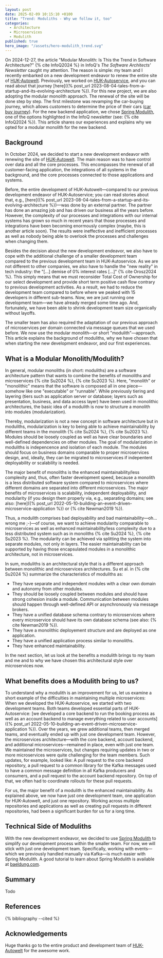 ```yaml
---
layout: post
date: 2025-02-09 10:15:10 +0100
title: "Trend: Moduliths - Why we follow it, too"
categories:
  - Architecture
  - Microservices
  - Modulith
published: true
hero_image: "/assets/hero-modulith_trend.svg"
---
```

On 2024-12-27, the article "Modular Monolith: Is This the Trend in Software Architecture?" {% cite InfoQ2024 %} in InfoQ's *The Software Architects' Newsletter* caught my attention.
The reason is simple: my team and I recently embarked on a new development endeavor to renew the entire site of [HUK-Autowelt](https://www.huk-autowelt.de).
Previously, we worked on [HUK-Autoservice](https://www.huk-autoservice.de), and you can read about that journey [here]({% post_url 2023-08-04-tales-from-a-startup-and-its-evolving-architecture %}). For this new project, we are also adopting the modular monolith approach.
The renewal of the site will be done step by step.
The first milestone was revamping the car-buying journey, which allows customers to determine the price of their cars ([car buy journey](https://bewertung.huk-autowelt.de)).
For the new backend application, we chose [Spring Modulith](https://spring.io/projects/spring-modulith), one of the options highlighted in the InfoQ newsletter (see: {% cite InfoQ2024 %}). 
This article shares our experiences and explains why we opted for a modular monolith for the new backend.

## Background

In October 2024, we decided to start a new development endeavor with renewing the site of [HUK-Autowelt](https://www.huk-autowelt.de).
The main reason was to have control over data and all the core processes.
This encompasses the renewal of all customer-facing application, the integrations of all systems in the background, and the core processes connected to those applications and systems.

Before, the entire development of HUK-Autowelt—compared to our previous development endeavor of HUK-Autoservice; you can read stories about that, e.g., [here]({% post_url 2023-08-04-tales-from-a-startup-and-its-evolving-architecture %})—was done by an external partner.
The partner has done an amazing job and has driven our business all the years before.
However, the complexity of our processes and integrations with our internal systems has grown so much in recent years that those processes and integrations have been becoming enormously complex (maybe, this is another article soon).
The results were ineffective and inefficient processes as well as nobody being able to overlook the processes and challenges when changing them.

Besides the decision about the new development endeavor, we also have to cope with the additional challenge of a smaller development team compared to the previous development team in HUK-Autoservice.
As we are not different to other companies, we also have to handle the "new reality" in tech industry: the "[...] demise of 0% interest rates [...]" {% cite Orosz2024 %}.
This simply means that we must reconsider Total Cost of Ownership for our select development and provide short term positive cash flow contrary to previous development activities.
As a result, we had to reduce the development team compared to before where we peaked with 15 developers in different sub-teams.
Now, we are just running one development team—we have already merged some time ago.
And, fortunately, we have been able to shrink development team size organically without layoffs.

The smaller team has also required the adaptation of our previous approach of microservices per domain connected via message queues that we used before.
We now use the modular monolith—or short "modulith"—approach.
This article explains the background of moduliths, why we have chosen that when starting the new development endeavor, and our first experiences.

## What is a Modular Monolith/Modulith?

In general, modular monoliths (in short: moduliths) are a software architecture pattern that wants to combine the benefits of monoliths and microservices {% cite Su2024 %}, {% cite Su2023 %}.
Here, "monolith" or "monolithic" means that the software is composed all in one piece—somehow like one "executable" or "runnable".
While previously tiering and layering (tiers such as application server or database; layers such as presentation, business, and data access layer) have been used in monolithic architectures, the basic idea of a modulith is now to structure a monolith into modules (modularization).

Thereby, modularization is not a new concept in software architecture but in moduliths, modularization is key to being able to achieve maintainability by different teams in the monolith {% cite Su2024 %}, {% cite Su2023 %}.
Modules should be loosely coupled as well as have clear boundaries and well-defined dependencies on other modules.
The goal of modularization in moduliths is indepencence and isolation of each module.
The modules should focus on business domains comparable to proper microservices design, and, ideally, they can be migrated to microservices if indepentent deployability or scalability is needed.

The major benefit of monoliths is the enhanced maintainability/less complexity and, thus, often faster development speed, because a monolith is a less distributed software system compared to microservices where different domains are separated into different microservices.
The major benefits of microservices is scalability, independent deployability, and modularity (if you design them properly via, e.g., separating domains; see also: [here]({% post_url 2022-05-10-building-an-event-driven-microservice-application %}) or {% cite Newman2019 %}).

Thus, a modulith comprises bad deployability and bad maintainability—oh... wrong me ;-)—of course, we want to achieve modularity comparable to microservices as well as enhanced maintainability/less complexity due to a less distributed system such as in monoliths {% cite Su2024 %}, {% cite Su2023 %}.
The modularity can be achieved via splitting the system into separate modules, not only in layers.
The easier maintainability can be supported by having those encapsulated modules in a monolithic architecture, not in microservices.

In sum, moduliths is an architectural style that is a different approach between monolithic and microservices architectures.
Su et al. in {% cite Su2024 %} summarize the characteristics of moduliths as:
 * They have separate and independent modules with a clear own domain and autonomy from other modules.
 * They should be loosely coupled between modules and should have strong cohesion inside a module. Communication between modules should happen through well-defined API or asynchronously via message brokers.
 * They have a unified database schema contrary to microservices where every microservice should have its own database schema (see also: {% cite Newman2019 %}).
 * They have a monolithic deployement structure and are deployed as one application.
 * They have a unified application process similar to monoliths.
 * They have enhanced maintainability.

In the next section, let us look at the benefits a modulith brings to my team and me and to why we have chosen this architectural style over microservices now.

## What benefits does a Modulith bring to us?

To understand why a modulith is an improvement for us, let us examine a short example of the difficulties in maintaining multiple microservices:
When we developed the HUK-Autoservice, we started with two development teams.
Both teams developed essential parts of HUK-Autoservice: [we developed a core backend to run the booking process as well as an account backend to manage everything related to user accounts]({% post_url 2022-05-10-building-an-event-driven-microservice-application %}).
Over the years, we grew additional teams, then merged teams, and eventually ended up with just one development team.
However, the microservices architecture—with the core backend, account backend, and additional microservices—remained in place, even with just one team.
We maintained the microservices, but changes requiring updates in two or more microservices were quite challenging for the team members.
Such updates, for example, looked like: A pull request to the core backend repository, a pull request to a common library for the Kafka messages used to have a common message definition in all Kafka producers and consumers, and a pull request to the account backend repository.
On top of that, we often had to coordinate rollouts for these pull requests.

For us, the major benefit of a modulith is the enhanced maintainability.
As explained above, we now have just one development team, one application for HUK-Autowelt, and just one repository.
Working across multiple repositories and applications as well as creating pull requests in different repositories, had been a significant burden for us for a long time.

## Technical Side of Moduliths

With the new development endeavor, we decided to use [Spring Modulith](https://spring.io/projects/spring-modulith) to simplify our development process within the smaller team.
For now, we will stick with just one development team.
Specifically, working with events—which we previously handled manually via Kafka—is much easier with Spring Modulith.
A good tutorial to learn about Spring Modulith is available at [baeldung.com](https://www.baeldung.com/spring-modulith).

## Summary

Todo

## References

{% bibliography --cited %}

## Acknowledgements

Huge thanks go to the entire product and development team of [HUK-Autowelt](https://www.huk-autowelt.de) for the awesome work.